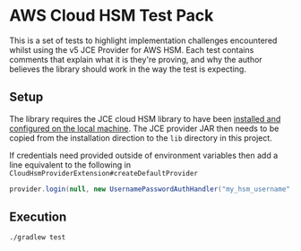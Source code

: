 # AWS Cloud HSM Test Pack

This is a set of tests to highlight implementation challenges encountered whilst using the v5 JCE Provider for AWS HSM. 
Each test contains comments that explain what it is they're proving, and why the author believes the library should work
in the way the test is expecting.

## Setup

The library requires the JCE cloud HSM library to have been 
[installed and configured on the local machine](https://docs.aws.amazon.com/cloudhsm/latest/userguide/java-library-install_5.html).
The JCE provider JAR then needs to be copied from the installation direction to the `lib` directory in this project.

If credentials need provided outside of environment variables then add a line equivalent to the following in `CloudHsmProviderExtension#createDefaultProvider`

```java
provider.login(null, new UsernamePasswordAuthHandler("my_hsm_username", "my_hsm_users_password".toCharArray()));
```

## Execution

`./gradlew test`